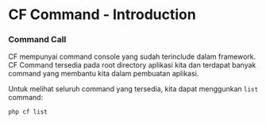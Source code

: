 # CF Command - Introduction
### Command Call

CF mempunyai command console yang sudah terinclude dalam framework. CF Command tersedia pada root directory aplikasi kita dan terdapat banyak command yang membantu kita dalam pembuatan aplikasi.

Untuk melihat seluruh command yang tersedia, kita dapat menggunkan `list` command:

```
php cf list
```
